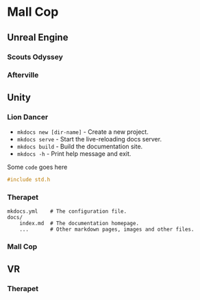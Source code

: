 # Mall Cop

## Unreal Engine

### Scouts Odyssey

### Afterville

## Unity

### Lion Dancer

* `mkdocs new [dir-name]` - Create a new project.
* `mkdocs serve` - Start the live-reloading docs server.
* `mkdocs build` - Build the documentation site.
* `mkdocs -h` - Print help message and exit.

Some `code` goes here

``` c++ linenums="1"
#include std.h
```

### Therapet

    mkdocs.yml    # The configuration file.
    docs/
        index.md  # The documentation homepage.
        ...       # Other markdown pages, images and other files.

### 

### Mall Cop


## VR

### Therapet